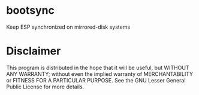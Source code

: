 # bootsync

Keep ESP synchronized on mirrored-disk systems

# Disclaimer

This program is distributed in the hope that it will be useful, but WITHOUT ANY WARRANTY; without even the implied warranty of MERCHANTABILITY or FITNESS FOR A PARTICULAR PURPOSE. See the GNU Lesser General Public License for more details.
